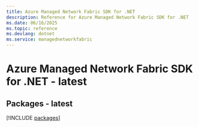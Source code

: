 ```yaml
---
title: Azure Managed Network Fabric SDK for .NET
description: Reference for Azure Managed Network Fabric SDK for .NET
ms.date: 06/16/2025
ms.topic: reference
ms.devlang: dotnet
ms.service: managednetworkfabric
---
```

# Azure Managed Network Fabric SDK for .NET - latest
## Packages - latest
[!INCLUDE [packages](managed-network-fabric-index.md)]